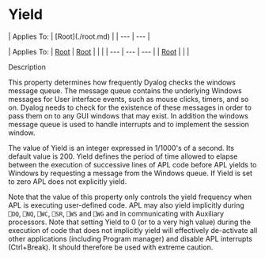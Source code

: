 




<h1 class="heading"><span class="name">Yield</span></h1>
| Applies To: | [Root](./root.md) |
| --- | ---  |

| Applies To: | [Root](./root.md) | [Root](./root.md) |  |  |
| --- | --- | ---  |
| [Root](./root.md) |  |  |


Description


This property determines how frequently Dyalog checks the windows message queue. The message queue contains the underlying Windows messages for User interface events, such as mouse clicks, timers, and so on. Dyalog needs to check for the existence of these messages in order to pass them on to any GUI windows that may exist. In addition the windows message queue is used to handle interrupts and to implement the session window.


The value of Yield is an integer expressed in 1/1000's of a second. Its default value is 200. Yield defines the period of time allowed to elapse between the execution of successive lines of APL code before APL yields to Windows by requesting a message from the Windows queue. If Yield is set to zero APL does not explicitly yield.


Note that the value of this property only controls the yield frequency when APL is executing user-defined code. APL may also yield implicitly during `⎕DQ`, `⎕NQ`, `⎕WC`, `⎕SR`, `⎕WS` and `⎕WG` and in communicating with Auxiliary processors. Note that setting Yield to 0 (or to a very high value) during the execution of code that does not implicitly yield will effectively de-activate all other applications (including Program manager) and disable APL interrupts (Ctrl+Break). It should therefore be used with extreme caution.




